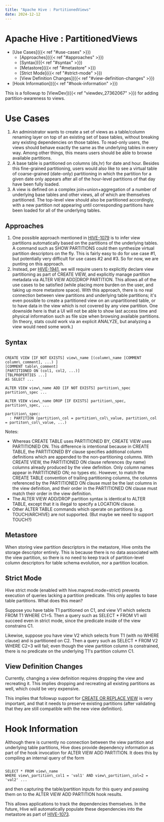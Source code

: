 ```yaml
---
title: "Apache Hive : PartitionedViews"
date: 2024-12-12
---
```


# Apache Hive : PartitionedViews

* [Use Cases]({{< ref "#use-cases" >}})
	+ [Approaches]({{< ref "#approaches" >}})
	+ [Syntax]({{< ref "#syntax" >}})
	+ [Metastore]({{< ref "#metastore" >}})
	+ [Strict Mode]({{< ref "#strict-mode" >}})
	+ [View Definition Changes]({{< ref "#view-definition-changes" >}})
* [Hook Information]({{< ref "#hook-information" >}})

This is a followup to [ViewDev]({{< ref "viewdev_27362067" >}}) for adding partition-awareness to views.

# Use Cases

1. An administrator wants to create a set of views as a table/column renaming layer on top of an existing set of base tables, without breaking any existing dependencies on those tables. To read-only users, the views should behave exactly the same as the underlying tables in every way. Among other things, this means users should be able to browse available partitions.
2. A base table is partitioned on columns (ds,hr) for date and hour. Besides this fine-grained partitioning, users would also like to see a virtual table of coarse-grained (date-only) partitioning in which the partition for a given date only appears after all of the hour-level partitions of that day have been fully loaded.
3. A view is defined on a complex join+union+aggregation of a number of underlying base tables and other views, all of which are themselves partitioned. The top-level view should also be partitioned accordingly, with a new partition not appearing until corresponding partitions have been loaded for all of the underlying tables.

## Approaches

1. One possible approach mentioned in [HIVE-1079](https://issues.apache.org/jira/browse/HIVE-1079) is to infer view partitions automatically based on the partitions of the underlying tables. A command such as SHOW PARTITIONS could then synthesize virtual partition descriptors on the fly. This is fairly easy to do for use case #1, but potentially very difficult for use cases #2 and #3. So for now, we are punting on this approach.
2. Instead, per [HIVE-1941](https://issues.apache.org/jira/browse/HIVE-1941), we will require users to explicitly declare view partitioning as part of CREATE VIEW, and explicitly manage partition metadata via ALTER VIEW ADD|DROP PARTITION. This allows all of the use cases to be satisfied (while placing more burden on the user, and taking up more metastore space). With this approach, there is no real connection between view partitions and underlying table partitions; it's even possible to create a partitioned view on an unpartitioned table, or to have data in the view which is not covered by any view partition. One downside here is that a UI will not be able to show last access time and physical information such as file size when browsing available partitions. (In theory, stats could work via an explicit ANALYZE, but analyzing a view would need some work.)

## Syntax

```

CREATE VIEW [IF NOT EXISTS] view\_name [(column\_name [COMMENT column\_comment], ...) ]
[COMMENT table\_comment]
[PARTITIONED ON (col1, col2, ...)]
[TBLPROPERTIES ...]
AS SELECT ...

ALTER VIEW view\_name ADD [IF NOT EXISTS] partition\_spec partition\_spec ...

ALTER VIEW view\_name DROP [IF EXISTS] partition\_spec, partition\_spec, ...

partition\_spec:
  : PARTITION (partition\_col = partition\_col\_value, partition\_col = partiton\_col\_value, ...)

```

Notes:

* Whereas CREATE TABLE uses PARTITIONED BY, CREATE VIEW uses PARTITIONED ON. This difference is intentional because in CREATE TABLE, the PARTITIONED BY clause specifies additional column definitions which are appended to the non-partitioning columns. With CREATE VIEW, the PARTITIONED ON clause references (by name) columns already produced by the view definition. Only column names appear in PARTITIONED ON; no types etc. However, to match the CREATE TABLE convention of trailing partitioning columns, the columns referenced by the PARTITIONED ON clause must be the last columns in the view definition, and their order in the PARTITIONED ON clause must match their order in the view definition.
* The ALTER VIEW ADD/DROP partition syntax is identical to ALTER TABLE, except that it is illegal to specify a LOCATION clause.
* Other ALTER TABLE commands which operate on partitions (e.g. TOUCH/ARCHIVE) are not supported. (But maybe we need to support TOUCH?)

## Metastore

When storing view partition descriptors in the metastore, Hive omits the storage descriptor entirely. This is because there is no data associated with the view partition, so there is no need to keep track of partition-level column descriptors for table schema evolution, nor a partition location.

## Strict Mode

Hive strict mode (enabled with hive.mapred.mode=strict) prevents execution of queries lacking a partition predicate. This only applies to base table partitions. What does this mean?

Suppose you have table T1 partitioned on C1, and view V1 which selects FROM T1 WHERE C1=5. Then a query such as SELECT * FROM V1 will succeed even in strict mode, since the predicate inside of the view constrains C1.

Likewise, suppose you have view V2 which selects from T1 (with no WHERE clause) and is partitioned on C2. Then a query such as SELECT * FROM V2 WHERE C2=3 will fail; even though the view partition column is constrained, there is no predicate on the underlying T1's partition column C1.

## View Definition Changes

Currently, changing a view definition requires dropping the view and recreating it. This implies dropping and recreating all existing partitions as well, which could be very expensive.

This implies that followup support for [CREATE OR REPLACE VIEW](https://issues.apache.org/jira/browse/HIVE-1078) is very important, and that it needs to preserve existing partitions (after validating that they are still compatible with the new view definition).

# Hook Information

Although there is currently no connection between the view partition and underlying table partitions, Hive does provide dependency information as part of the hook invocation for ALTER VIEW ADD PARTITION. It does this by compiling an internal query of the form

```

SELECT * FROM view\_name
WHERE view\_partition\_col1 = 'val1' AND view\_partition\_col=2 = 'val2' ...

```

and then capturing the table/partition inputs for this query and passing them on to the ALTER VIEW ADD PARTITION hook results.

This allows applications to track the dependencies themselves. In the future, Hive will automatically populate these dependencies into the metastore as part of [HIVE-1073](https://issues.apache.org/jira/browse/HIVE-1073).

 

 

